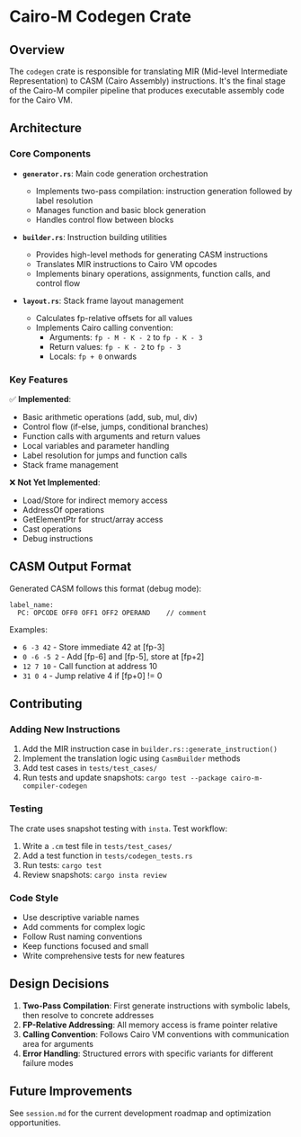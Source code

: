 # Cairo-M Codegen Crate

## Overview

The `codegen` crate is responsible for translating MIR (Mid-level Intermediate
Representation) to CASM (Cairo Assembly) instructions. It's the final stage of
the Cairo-M compiler pipeline that produces executable assembly code for the
Cairo VM.

## Architecture

### Core Components

- **`generator.rs`**: Main code generation orchestration

  - Implements two-pass compilation: instruction generation followed by label
    resolution
  - Manages function and basic block generation
  - Handles control flow between blocks

- **`builder.rs`**: Instruction building utilities

  - Provides high-level methods for generating CASM instructions
  - Translates MIR instructions to Cairo VM opcodes
  - Implements binary operations, assignments, function calls, and control flow

- **`layout.rs`**: Stack frame layout management
  - Calculates fp-relative offsets for all values
  - Implements Cairo calling convention:
    - Arguments: `fp - M - K - 2` to `fp - K - 3`
    - Return values: `fp - K - 2` to `fp - 3`
    - Locals: `fp + 0` onwards

### Key Features

✅ **Implemented**:

- Basic arithmetic operations (add, sub, mul, div)
- Control flow (if-else, jumps, conditional branches)
- Function calls with arguments and return values
- Local variables and parameter handling
- Label resolution for jumps and function calls
- Stack frame management

❌ **Not Yet Implemented**:

- Load/Store for indirect memory access
- AddressOf operations
- GetElementPtr for struct/array access
- Cast operations
- Debug instructions

## CASM Output Format

Generated CASM follows this format (debug mode):

```text
label_name:
  PC: OPCODE OFF0 OFF1 OFF2 OPERAND    // comment
```

Examples:

- `6 -3 42` - Store immediate 42 at [fp-3]
- `0 -6 -5 2` - Add [fp-6] and [fp-5], store at [fp+2]
- `12 7 10` - Call function at address 10
- `31 0 4` - Jump relative 4 if [fp+0] != 0

## Contributing

### Adding New Instructions

1. Add the MIR instruction case in `builder.rs::generate_instruction()`
2. Implement the translation logic using `CasmBuilder` methods
3. Add test cases in `tests/test_cases/`
4. Run tests and update snapshots:
   `cargo test --package cairo-m-compiler-codegen`

### Testing

The crate uses snapshot testing with `insta`. Test workflow:

1. Write a `.cm` test file in `tests/test_cases/`
2. Add a test function in `tests/codegen_tests.rs`
3. Run tests: `cargo test`
4. Review snapshots: `cargo insta review`

### Code Style

- Use descriptive variable names
- Add comments for complex logic
- Follow Rust naming conventions
- Keep functions focused and small
- Write comprehensive tests for new features

## Design Decisions

1. **Two-Pass Compilation**: First generate instructions with symbolic labels,
   then resolve to concrete addresses
2. **FP-Relative Addressing**: All memory access is frame pointer relative
3. **Calling Convention**: Follows Cairo VM conventions with communication area
   for arguments
4. **Error Handling**: Structured errors with specific variants for different
   failure modes

## Future Improvements

See `session.md` for the current development roadmap and optimization
opportunities.

